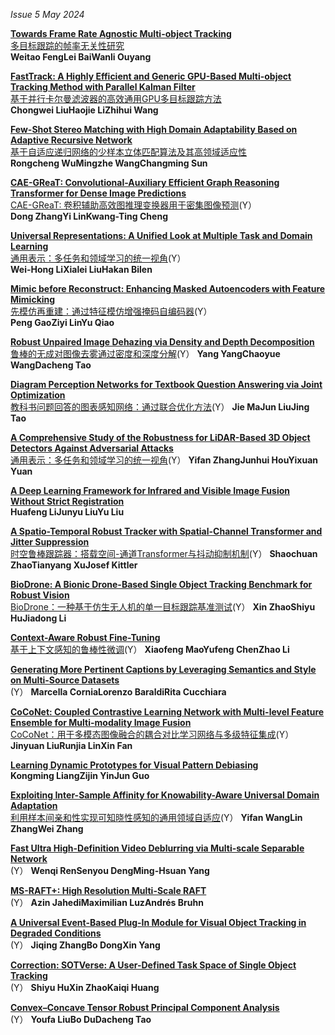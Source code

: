*Issue 5 May 2024*  

**[Towards Frame Rate Agnostic Multi-object Tracking](	https://link.springer.com/article/10.1007/s11263-023-01943-2)**  
[多目标跟踪的帧率无关性研究](https://github.com/Paper2Chinese/Paper2Chinese/blob/main/Journals/IJCV/Issue%205%20May%202024/paper/First/Towards%20Frame%20Rate%20Agnostic%20Multi-object%20Tracking.md)  
**Weitao FengLei BaiWanli Ouyang**   

**[FastTrack: A Highly Efficient and Generic GPU-Based Multi-object Tracking Method with Parallel Kalman Filter](	https://link.springer.com/article/10.1007/s11263-023-01933-4)**  
[基于并行卡尔曼滤波器的高效通用GPU多目标跟踪方法](https://github.com/Paper2Chinese/Paper2Chinese/blob/main/Journals/IJCV/Issue%205%20May%202024/paper/First/FastTrack_%20A%20Highly%20Efficient%20and%20Generic%20GPU-Based%20Multi-object%20Tracking%20Method%20with%20Parallel%20Kalman%20Filter.md)  
**Chongwei LiuHaojie LiZhihui Wang**   

**[Few-Shot Stereo Matching with High Domain Adaptability Based on Adaptive Recursive Network](	https://link.springer.com/article/10.1007/s11263-023-01953-0)**  
[基于自适应递归网络的少样本立体匹配算法及其高领域适应性](https://github.com/Paper2Chinese/Paper2Chinese/blob/main/Journals/IJCV/Issue%205%20May%202024/paper/First/Few-Shot%20Stereo%20Matching%20with%20High%20Domain%20Adaptability%20Based%20on%20Adaptive%20Recursive%20Network.md)  
**Rongcheng WuMingzhe WangChangming Sun**   

**[CAE-GReaT: Convolutional-Auxiliary Efficient Graph Reasoning Transformer for Dense Image Predictions](	https://link.springer.com/article/10.1007/s11263-023-01928-1)**  
[CAE-GReaT: 卷积辅助高效图推理变换器用于密集图像预测]()(Y）  
**Dong ZhangYi LinKwang-Ting Cheng**   

**[Universal Representations: A Unified Look at Multiple Task and Domain Learning](	https://link.springer.com/article/10.1007/s11263-023-01931-6)**  
[通用表示：多任务和领域学习的统一视角]()(Y）  
**Wei-Hong LiXialei LiuHakan Bilen**   

**[Mimic before Reconstruct: Enhancing Masked Autoencoders with Feature Mimicking](	https://link.springer.com/article/10.1007/s11263-023-01898-4)**  
[先模仿再重建：通过特征模仿增强掩码自编码器]()(Y）  
**Peng GaoZiyi LinYu Qiao**   

**[Robust Unpaired Image Dehazing via Density and Depth Decomposition](	https://link.springer.com/article/10.1007/s11263-023-01940-5)**  
[鲁棒的无成对图像去雾通过密度和深度分解]()(Y）
**Yang YangChaoyue WangDacheng Tao**   

**[Diagram Perception Networks for Textbook Question Answering via Joint Optimization](	https://link.springer.com/article/10.1007/s11263-023-01954-z)**  
[教科书问题回答的图表感知网络：通过联合优化方法]()(Y）
**Jie MaJun LiuJing Tao**   

**[A Comprehensive Study of the Robustness for LiDAR-Based 3D Object Detectors Against Adversarial Attacks](	https://link.springer.com/article/10.1007/s11263-023-01934-3)**  
[通用表示：多任务和领域学习的统一视角]()(Y）
**Yifan ZhangJunhui HouYixuan Yuan**   

**[A Deep Learning Framework for Infrared and Visible Image Fusion Without Strict Registration](	https://link.springer.com/article/10.1007/s11263-023-01948-x)**  
**Huafeng LiJunyu LiuYu Liu**   

**[A Spatio-Temporal Robust Tracker with Spatial-Channel Transformer and Jitter Suppression](	https://link.springer.com/article/10.1007/s11263-023-01902-x)**  
[时空鲁棒跟踪器：搭载空间-通道Transformer与抖动抑制机制]()(Y）
**Shaochuan ZhaoTianyang XuJosef Kittler**   

**[BioDrone: A Bionic Drone-Based Single Object Tracking Benchmark for Robust Vision](	https://link.springer.com/article/10.1007/s11263-023-01937-0)**  
[BioDrone：一种基于仿生无人机的单一目标跟踪基准测试]()(Y）
**Xin ZhaoShiyu HuJiadong Li**   

**[Context-Aware Robust Fine-Tuning](	https://link.springer.com/article/10.1007/s11263-023-01951-2)**  
[基于上下文感知的鲁棒性微调]()(Y）
**Xiaofeng MaoYufeng ChenZhao Li**   

**[Generating More Pertinent Captions by Leveraging Semantics and Style on Multi-Source Datasets](	https://link.springer.com/article/10.1007/s11263-023-01949-w)**  
[]()(Y）
**Marcella CorniaLorenzo BaraldiRita Cucchiara**   

**[CoCoNet: Coupled Contrastive Learning Network with Multi-level Feature Ensemble for Multi-modality Image Fusion](	https://link.springer.com/article/10.1007/s11263-023-01952-1)**  
[CoCoNet：用于多模态图像融合的耦合对比学习网络与多级特征集成]()(Y）
**Jinyuan LiuRunjia LinXin Fan**   

**[Learning Dynamic Prototypes for Visual Pattern Debiasing](	https://link.springer.com/article/10.1007/s11263-023-01956-x)**  
**Kongming LiangZijin YinJun Guo**   

**[Exploiting Inter-Sample Affinity for Knowability-Aware Universal Domain Adaptation](	https://link.springer.com/article/10.1007/s11263-023-01955-y)**  
[利用样本间亲和性实现可知晓性感知的通用领域自适应]()(Y）
**Yifan WangLin ZhangWei Zhang**   

**[Fast Ultra High-Definition Video Deblurring via Multi-scale Separable Network](	https://link.springer.com/article/10.1007/s11263-023-01958-9)**  
[]()(Y）
**Wenqi RenSenyou DengMing-Hsuan Yang**   

**[MS-RAFT+: High Resolution Multi-Scale RAFT](	https://link.springer.com/article/10.1007/s11263-023-01930-7)**  
[]()(Y）
**Azin JahediMaximilian LuzAndrés Bruhn**   

**[A Universal Event-Based Plug-In Module for Visual Object Tracking in Degraded Conditions](	https://link.springer.com/article/10.1007/s11263-023-01959-8)**  
[]()(Y）
**Jiqing ZhangBo DongXin Yang**   

**[Correction: SOTVerse: A User-Defined Task Space of Single Object Tracking](	https://link.springer.com/article/10.1007/s11263-023-01968-7)**  
[]()(Y）
**Shiyu HuXin ZhaoKaiqi Huang**   

**[Convex–Concave Tensor Robust Principal Component Analysis](	https://link.springer.com/article/10.1007/s11263-023-01960-1)**  
[]()(Y）
**Youfa LiuBo DuDacheng Tao**   

